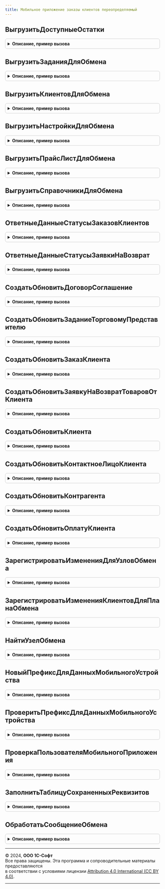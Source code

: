 ```yaml
---
title: Мобильное приложение заказы клиентов переопределяемый
---
```



## ВыгрузитьДоступныеОстатки
<details style="margin: 1em 0; padding: 0.5em; border: 1px solid #ccc; border-radius: 6px;">

<summary style="font-weight: bold; cursor: pointer;">Описание, пример вызова</summary>

```bsl

// Записывает информацию по остаткам в сообщение для обмена для узла обмена с мобильным приложением.
//
// Параметры:
//  ЗаписьXML - ЗаписьXML - сообщение обмена;
//  УзелОбмена - ПланОбменаСсылка - узел обмена с мобильным приложением;
//  ДопСвойства - Структура - содержит данные для продолжения обмена.
//
Процедура ВыгрузитьДоступныеОстатки(ЗаписьXML, УзелОбмена, ДопСвойства) Экспорт
```

Пример вызова
```bsl
МобильноеПриложениеЗаказыКлиентовПереопределяемый.ВыгрузитьДоступныеОстатки(ЗаписьXML, УзелОбмена, ДопСвойства) 
```
</details>

## ВыгрузитьЗаданияДляОбмена
<details style="margin: 1em 0; padding: 0.5em; border: 1px solid #ccc; border-radius: 6px;">

<summary style="font-weight: bold; cursor: pointer;">Описание, пример вызова</summary>

```bsl

// Записывает данные заданий в сообщение для обмена для узла обмена с мобильным приложением.
//
// Параметры:
//  ЗаписьXML - ЗаписьXML - сообщение обмена;
//  УзелОбмена - ПланОбменаСсылка - узел плана обмена с мобильным приложением;
//  СообщениеОбмена - Строка - возвращаемое сообщение обмена;
//  НомерСообщения - Число - номер сообщения обмена данными.
//
Процедура ВыгрузитьЗаданияДляОбмена(ЗаписьXML, УзелОбмена, СообщениеОбмена, НомерСообщения) Экспорт
```

Пример вызова
```bsl
МобильноеПриложениеЗаказыКлиентовПереопределяемый.ВыгрузитьЗаданияДляОбмена(ЗаписьXML, УзелОбмена, СообщениеОбмена, НомерСообщения) 
```
</details>

## ВыгрузитьКлиентовДляОбмена
<details style="margin: 1em 0; padding: 0.5em; border: 1px solid #ccc; border-radius: 6px;">

<summary style="font-weight: bold; cursor: pointer;">Описание, пример вызова</summary>

```bsl

// Записывает данные клиентов в сообщение для обмена для узла обмена с мобильным приложением.
//
// Параметры:
//  ЗаписьXML - ЗаписьXML - сообщение обмена;
//  УзелОбмена - ПланОбменаСсылка - узел обмена с мобильным приложением;
//  ДопСвойства - Структура - содержит данные для продолжения обмена.
//  ВыгружатьПолноеДосье - Булево - флаг выгрузки полного досье.
//
Процедура ВыгрузитьКлиентовДляОбмена(ЗаписьXML, УзелОбмена, ДопСвойства, ВыгружатьПолноеДосье = Ложь) Экспорт
```

Пример вызова
```bsl
МобильноеПриложениеЗаказыКлиентовПереопределяемый.ВыгрузитьКлиентовДляОбмена(ЗаписьXML, УзелОбмена, ДопСвойства, ВыгружатьПолноеДосье);
```
</details>

## ВыгрузитьНастройкиДляОбмена
<details style="margin: 1em 0; padding: 0.5em; border: 1px solid #ccc; border-radius: 6px;">

<summary style="font-weight: bold; cursor: pointer;">Описание, пример вызова</summary>

```bsl

// Заполняет сообщение обмена информацией по настройкам приложения для мобильного приложения.
//
// Параметры:
//  УзелОбмена - ПланОбменаСсылка - узел обмена с мобильным приложением;
//  СтруктураОтвета - Структура - сообщение обмена.
//
Процедура ВыгрузитьНастройкиДляОбмена(УзелОбмена, СтруктураОтвета) Экспорт
```

Пример вызова
```bsl
МобильноеПриложениеЗаказыКлиентовПереопределяемый.ВыгрузитьНастройкиДляОбмена(УзелОбмена, СтруктураОтвета) 
```
</details>

## ВыгрузитьПрайсЛистДляОбмена
<details style="margin: 1em 0; padding: 0.5em; border: 1px solid #ccc; border-radius: 6px;">

<summary style="font-weight: bold; cursor: pointer;">Описание, пример вызова</summary>

```bsl

// Записывает информацию по ценам в сообщение для обмена для узла обмена с мобильным приложением.
//
// Параметры:
//  ЗаписьXML - ЗаписьXML - сообщение обмена;
//  СообщениеОбмена - Строка - возвращаемое сообщение обмена;
//  УзелОбмена - ПланОбменаСсылка - узел плана обмена с мобильным приложением;
//  НомерСообщения - Число - номер сообщения обмена с мобильным приложением;
//  ВсеЦены - Булево - флаг выгрузки всех цен;
//  ДопСвойства - Структура - содержит данные для продолжения обмена.
//
Процедура ВыгрузитьПрайсЛистДляОбмена(ЗаписьXML, СообщениеОбмена, УзелОбмена, НомерСообщения, ВсеЦены, ДопСвойства) Экспорт
```

Пример вызова
```bsl
МобильноеПриложениеЗаказыКлиентовПереопределяемый.ВыгрузитьПрайсЛистДляОбмена(ЗаписьXML, СообщениеОбмена, УзелОбмена, НомерСообщения, ВсеЦены, ДопСвойства) 
```
</details>

## ВыгрузитьСправочникиДляОбмена
<details style="margin: 1em 0; padding: 0.5em; border: 1px solid #ccc; border-radius: 6px;">

<summary style="font-weight: bold; cursor: pointer;">Описание, пример вызова</summary>

```bsl

// Записывает данные справочников в сообщение для обмена для узла обмена с мобильным приложением.
//
// Параметры:
//  ЗаписьXML - ЗаписьXML - сообщение обмена
//  УзелОбмена - ПланОбменаСсылка - узел обмена с мобильным приложением.
//
Процедура ВыгрузитьСправочникиДляОбмена(ЗаписьXML, УзелОбмена) Экспорт
```

Пример вызова
```bsl
МобильноеПриложениеЗаказыКлиентовПереопределяемый.ВыгрузитьСправочникиДляОбмена(ЗаписьXML, УзелОбмена) 
```
</details>

## ОтветныеДанныеСтатусыЗаказовКлиентов
<details style="margin: 1em 0; padding: 0.5em; border: 1px solid #ccc; border-radius: 6px;">

<summary style="font-weight: bold; cursor: pointer;">Описание, пример вызова</summary>

```bsl

// Возвращает ответные данные по статусам заказов клиентов.
//
// Параметры:
//  ОтветноеСообщение - ЗаписьXML - ответное сообщение по статусам заказов клиентов;
//  ИдентификаторыЗаказов - Массив - массив прочитанных идентификаторов заказов клиентов.
//
// Возвращаемое значение:
//  Массив - массив, содержащий данные по статусам заказов клиентов.
//
Функция ОтветныеДанныеСтатусыЗаказовКлиентов(ОтветноеСообщение, Знач ИдентификаторыЗаказов) Экспорт
```

Пример вызова
```bsl
Результат = МобильноеПриложениеЗаказыКлиентовПереопределяемый.ОтветныеДанныеСтатусыЗаказовКлиентов(ОтветноеСообщение, ИдентификаторыЗаказов) 
```
</details>

## ОтветныеДанныеСтатусыЗаявкиНаВозврат
<details style="margin: 1em 0; padding: 0.5em; border: 1px solid #ccc; border-radius: 6px;">

<summary style="font-weight: bold; cursor: pointer;">Описание, пример вызова</summary>

```bsl

// Возвращает ответные данные по статусам заявок на возврат.
//
// Параметры:
//  ОтветноеСообщение - ЗаписьXML - ответное сообщение по статусам заказов клиентов;
//  Идентификаторы - Массив - массив прочитанных идентификаторов заявок на возврат.
//
// Возвращаемое значение:
//  Массив - массив, содержащий данные по статусам заявок на возврат.
//
Функция ОтветныеДанныеСтатусыЗаявкиНаВозврат(ОтветноеСообщение, Знач Идентификаторы) Экспорт
```

Пример вызова
```bsl
Результат = МобильноеПриложениеЗаказыКлиентовПереопределяемый.ОтветныеДанныеСтатусыЗаявкиНаВозврат(ОтветноеСообщение, Идентификаторы) 
```
</details>

## СоздатьОбновитьДоговорСоглашение
<details style="margin: 1em 0; padding: 0.5em; border: 1px solid #ccc; border-radius: 6px;">

<summary style="font-weight: bold; cursor: pointer;">Описание, пример вызова</summary>

```bsl

// Записывает элемент справочника "Договоры контрагентов".
//
// Параметры:
//  МобильныйДоговор - ОбъектXDTO - полученные данные обмена;
//  Сообщение - Массив - массив содержащий данные для ответного сообщения.
//
Процедура СоздатьОбновитьДоговорСоглашение(МобильныйДоговор, Сообщение) Экспорт
```

Пример вызова
```bsl
МобильноеПриложениеЗаказыКлиентовПереопределяемый.СоздатьОбновитьДоговорСоглашение(МобильныйДоговор, Сообщение) 
```
</details>

## СоздатьОбновитьЗаданиеТорговомуПредставителю
<details style="margin: 1em 0; padding: 0.5em; border: 1px solid #ccc; border-radius: 6px;">

<summary style="font-weight: bold; cursor: pointer;">Описание, пример вызова</summary>

```bsl

// Записывает документ "Задание торговому представителю".
//
// Параметры:
//  МобильноеЗадание - ОбъектXDTO - полученные данные обмена;
//  УзелОбмена - ПланОбменаСсылка - узел плана обмена с мобильным приложением;
//  Сообщение - Массив - массив содержащий данные для ответного сообщения;
//  НастройкиЗадания - ОбъектXDTO - JobTargetSettings (HTTP://www.1c.ru/CustomerOrders/Exchange),
//    настройки использования заданий торговыми представителями.
//
Процедура СоздатьОбновитьЗаданиеТорговомуПредставителю(МобильноеЗадание, УзелОбмена, Сообщение, НастройкиЗадания) Экспорт
```

Пример вызова
```bsl
МобильноеПриложениеЗаказыКлиентовПереопределяемый.СоздатьОбновитьЗаданиеТорговомуПредставителю(МобильноеЗадание, УзелОбмена, Сообщение, НастройкиЗадания) 
```
</details>

## СоздатьОбновитьЗаказКлиента
<details style="margin: 1em 0; padding: 0.5em; border: 1px solid #ccc; border-radius: 6px;">

<summary style="font-weight: bold; cursor: pointer;">Описание, пример вызова</summary>

```bsl

// Записывает документ "Заказ клиента".
//
// Параметры:
//  МобильныеДанные - ОбъектXDTO - полученные данные обмена;
//  Сообщение - Массив - массив содержащий данные для ответного сообщения.
//
Процедура СоздатьОбновитьЗаказКлиента(МобильныеДанные, Сообщение) Экспорт
```

Пример вызова
```bsl
МобильноеПриложениеЗаказыКлиентовПереопределяемый.СоздатьОбновитьЗаказКлиента(МобильныеДанные, Сообщение) 
```
</details>

## СоздатьОбновитьЗаявкуНаВозвратТоваровОтКлиента
<details style="margin: 1em 0; padding: 0.5em; border: 1px solid #ccc; border-radius: 6px;">

<summary style="font-weight: bold; cursor: pointer;">Описание, пример вызова</summary>

```bsl

// Записывает документ "Заявка на возврат товаров от клиента".
//
// Параметры:
//  МобильныеДанные - ОбъектXDTO - полученные данные обмена;
//  Сообщение - Массив - массив содержащий данные для ответного сообщения.
//
Процедура СоздатьОбновитьЗаявкуНаВозвратТоваровОтКлиента(МобильныеДанные, Сообщение) Экспорт
```

Пример вызова
```bsl
МобильноеПриложениеЗаказыКлиентовПереопределяемый.СоздатьОбновитьЗаявкуНаВозвратТоваровОтКлиента(МобильныеДанные, Сообщение) 
```
</details>

## СоздатьОбновитьКлиента
<details style="margin: 1em 0; padding: 0.5em; border: 1px solid #ccc; border-radius: 6px;">

<summary style="font-weight: bold; cursor: pointer;">Описание, пример вызова</summary>

```bsl

// Записывает элемент справочника "Партнеры".
//
// Параметры:
//  МобильныйПартнер - ОбъектXDTO - полученные данные обмена;
//  УзелОбмена - ПланОбменаСсылка - узел плана обмена с мобильным приложением;
//  Сообщение - Массив - массив содержащий данные для ответного сообщения.
//
Процедура СоздатьОбновитьКлиента(МобильныйПартнер, УзелОбмена, Сообщение) Экспорт
```

Пример вызова
```bsl
МобильноеПриложениеЗаказыКлиентовПереопределяемый.СоздатьОбновитьКлиента(МобильныйПартнер, УзелОбмена, Сообщение) 
```
</details>

## СоздатьОбновитьКонтактноеЛицоКлиента
<details style="margin: 1em 0; padding: 0.5em; border: 1px solid #ccc; border-radius: 6px;">

<summary style="font-weight: bold; cursor: pointer;">Описание, пример вызова</summary>

```bsl

// Записывает элемент справочника "Контактные лица партнеров".
//
// Параметры:
//  МобильныеДанные - ОбъектXDTO
//  Сообщение - Массив Из Структура - массив содержащий данные для ответного сообщения.
//
Процедура СоздатьОбновитьКонтактноеЛицоКлиента(МобильныеДанные, Сообщение) Экспорт
```

Пример вызова
```bsl
МобильноеПриложениеЗаказыКлиентовПереопределяемый.СоздатьОбновитьКонтактноеЛицоКлиента(МобильныеДанные, Сообщение) 
```
</details>

## СоздатьОбновитьКонтрагента
<details style="margin: 1em 0; padding: 0.5em; border: 1px solid #ccc; border-radius: 6px;">

<summary style="font-weight: bold; cursor: pointer;">Описание, пример вызова</summary>

```bsl

// Записывает элемент справочника "Контрагенты".
//
// Параметры:
//  МобильныйКонтрагент - ОбъектXDTO - полученные данные обмена;
//  Сообщение - Массив - массив содержащий данные для ответного сообщения.
//
Процедура СоздатьОбновитьКонтрагента(МобильныйКонтрагент, Сообщение) Экспорт
```

Пример вызова
```bsl
МобильноеПриложениеЗаказыКлиентовПереопределяемый.СоздатьОбновитьКонтрагента(МобильныйКонтрагент, Сообщение) 
```
</details>

## СоздатьОбновитьОплатуКлиента
<details style="margin: 1em 0; padding: 0.5em; border: 1px solid #ccc; border-radius: 6px;">

<summary style="font-weight: bold; cursor: pointer;">Описание, пример вызова</summary>

```bsl

// Записывает документ "Оплата клиента" из мобильного приложения.
//
// Параметры:
//  МобильнаяОплата - ОбъектXDTO - полученные данные обмена;
//  УзелОбмена - ПланОбменаСсылка - узел плана обмена с мобильным приложением;
//  Сообщение - Массив - массив содержащий данные для ответного сообщения.
//
Процедура СоздатьОбновитьОплатуКлиента(МобильнаяОплата, УзелОбмена, Сообщение) Экспорт
```

Пример вызова
```bsl
МобильноеПриложениеЗаказыКлиентовПереопределяемый.СоздатьОбновитьОплатуКлиента(МобильнаяОплата, УзелОбмена, Сообщение) 
```
</details>

## ЗарегистрироватьИзмененияДляУзловОбмена
<details style="margin: 1em 0; padding: 0.5em; border: 1px solid #ccc; border-radius: 6px;">

<summary style="font-weight: bold; cursor: pointer;">Описание, пример вызова</summary>

```bsl

// Регистрирует объекты в узлах обмена мобильного приложения.
//
// Параметры:
//  МассивУзлов - Массив - содержит узлы для регистрации изменений объекта;
//  Объект - СправочникОбъект, РегистрСведенийНаборЗаписей - объект для которого регистрируются изменения.
//
Процедура ЗарегистрироватьИзмененияДляУзловОбмена(МассивУзлов, Объект) Экспорт
```

Пример вызова
```bsl
МобильноеПриложениеЗаказыКлиентовПереопределяемый.ЗарегистрироватьИзмененияДляУзловОбмена(МассивУзлов, Объект) 
```
</details>

## ЗарегистрироватьИзмененияКлиентовДляПланаОбмена
<details style="margin: 1em 0; padding: 0.5em; border: 1px solid #ccc; border-radius: 6px;">

<summary style="font-weight: bold; cursor: pointer;">Описание, пример вызова</summary>

```bsl

// Регистрирует изменения с типом "Справочник.Партнеры" на узле плана обмена по переданным параметрам.
// Если переданный параметр "ВсеКлиенты" = Истина, регистрируются все элементы справочника "Партнеры",
// если переданный параметр "УникальныйИдентификатор" не пустой,
// зарегистрируется только один объект по переданной ссылке.
//
// Параметры:
//  УзелОбмена - ПланОбменаСсылка - узел обмена с мобильным приложением;
//  ВсеКлиенты - Булево - флаг регистрации всех элементов справочника "Партнеры";
//  УникальныйИдентификатор - Строка - строковое представление уникального идентификатора элементов справочника "Партнеры";
//  Отказ - Булево - признак выполнения регистрации объектов;
//  СообщениеОбмена - Строка - строка, в которую запишется информация об ошибке выполнения.
//
Процедура ЗарегистрироватьИзмененияКлиентовДляПланаОбмена(УзелОбмена, ВсеКлиенты, УникальныйИдентификатор, Отказ, Экспорт
```

Пример вызова
```bsl
МобильноеПриложениеЗаказыКлиентовПереопределяемый.ЗарегистрироватьИзмененияКлиентовДляПланаОбмена(УзелОбмена, ВсеКлиенты, УникальныйИдентификатор, Отказ, );
```
</details>

## НайтиУзелОбмена
<details style="margin: 1em 0; padding: 0.5em; border: 1px solid #ccc; border-radius: 6px;">

<summary style="font-weight: bold; cursor: pointer;">Описание, пример вызова</summary>

```bsl

// Возвращает узел обмена по идентификатору мобильного приложения и текущему пользователю.
//
// Параметры:
//  СтруктураОтвета - Структура - ответное сообщение;
//  ИдентификаторМобильногоУстройства - Строка - не изменяемый код мобильного приложения, используется как код узла плана обмена;
//  ТекущийПользователь - СправочникСсылка.Пользователи, Неопределено - текущий пользователь сеанса.
//
// Возвращаемое значение:
//  ПланОбменаСсылка - Узел обмена "Мобильное приложение "1С: Заказы клиентов"".
//
Функция НайтиУзелОбмена(СтруктураОтвета, ИдентификаторМобильногоУстройства, ТекущийПользователь = Неопределено) Экспорт
```

Пример вызова
```bsl
Результат = МобильноеПриложениеЗаказыКлиентовПереопределяемый.НайтиУзелОбмена(СтруктураОтвета, ИдентификаторМобильногоУстройства, ТекущийПользователь);
```
</details>

## НовыйПрефиксДляДанныхМобильногоУстройства
<details style="margin: 1em 0; padding: 0.5em; border: 1px solid #ccc; border-radius: 6px;">

<summary style="font-weight: bold; cursor: pointer;">Описание, пример вызова</summary>

```bsl

// Возвращает новый префикс для данных мобильного устройства.
//
// Возвращаемое значение:
//  Строка - новый префикс.
//
Функция НовыйПрефиксДляДанныхМобильногоУстройства() Экспорт
```

Пример вызова
```bsl
Результат = МобильноеПриложениеЗаказыКлиентовПереопределяемый.НовыйПрефиксДляДанныхМобильногоУстройства() 
```
</details>

## ПроверитьПрефиксДляДанныхМобильногоУстройства
<details style="margin: 1em 0; padding: 0.5em; border: 1px solid #ccc; border-radius: 6px;">

<summary style="font-weight: bold; cursor: pointer;">Описание, пример вызова</summary>

```bsl

// Возвращает результат проверки префикса для данных мобильного устройства.
//
// Параметры:
//  Ссылка - ПланОбменаСсылка - Узел обмена "Мобильное приложение "1С: Заказы"";
//  Префикс - Строка - проверяемый префикс для данных мобильного устройства.
//
// Возвращаемое значение:
//  Булево - истина, когда префикс уже используется на другом узле.
//
Функция ПроверитьПрефиксДляДанныхМобильногоУстройства(Ссылка, Префикс) Экспорт
```

Пример вызова
```bsl
Результат = МобильноеПриложениеЗаказыКлиентовПереопределяемый.ПроверитьПрефиксДляДанныхМобильногоУстройства(Ссылка, Префикс) 
```
</details>

## ПроверкаПользователяМобильногоПриложения
<details style="margin: 1em 0; padding: 0.5em; border: 1px solid #ccc; border-radius: 6px;">

<summary style="font-weight: bold; cursor: pointer;">Описание, пример вызова</summary>

```bsl

// Возвращает структуру, содержащую значения доступных пользователю функций мобильного приложения.
//
// Параметры:
//  Пользователь - СправочникСсылка.Пользователи - пользователь мобильного приложения.
//
// Возвращаемое значение:
//  Структура - структура, содержащая значения доступных пользователю функций.
//
Функция ПроверкаПользователяМобильногоПриложения(Пользователь = Неопределено) Экспорт
```

Пример вызова
```bsl
Результат = МобильноеПриложениеЗаказыКлиентовПереопределяемый.ПроверкаПользователяМобильногоПриложения(Пользователь);
```
</details>

## ЗаполнитьТаблицуСохраненныхРеквизитов
<details style="margin: 1em 0; padding: 0.5em; border: 1px solid #ccc; border-radius: 6px;">

<summary style="font-weight: bold; cursor: pointer;">Описание, пример вызова</summary>

```bsl

// Заполняет коллекцию значений сохраненными реквизитами объектов для обмена.
//
// Параметры:
//  СохраненныеРеквизитыОбмена - ТаблицаЗначений, ДанныеФормыКоллекция - заполняемая коллекция.
//
Процедура ЗаполнитьТаблицуСохраненныхРеквизитов(СохраненныеРеквизитыОбмена) Экспорт
```

Пример вызова
```bsl
МобильноеПриложениеЗаказыКлиентовПереопределяемый.ЗаполнитьТаблицуСохраненныхРеквизитов(СохраненныеРеквизитыОбмена) 
```
</details>

## ОбработатьСообщениеОбмена
<details style="margin: 1em 0; padding: 0.5em; border: 1px solid #ccc; border-radius: 6px;">

<summary style="font-weight: bold; cursor: pointer;">Описание, пример вызова</summary>

```bsl

// Постобработка сообщения для обмена
//
// Параметры:
//  Сообщение - Строка
//  Выгрузка - Булево - Выгрузка - Истина, Загрузка - Ложь
//
Процедура ОбработатьСообщениеОбмена(Сообщение, Выгрузка = Истина) Экспорт
```

Пример вызова
```bsl
МобильноеПриложениеЗаказыКлиентовПереопределяемый.ОбработатьСообщениеОбмена(Сообщение, Выгрузка);
```
</details>

---

© 2024, **ООО 1С-Софт**  
Все права защищены. Эта программа и сопроводительные материалы предоставляются  
в соответствии с условиями лицензии [Attribution 4.0 International (CC BY 4.0)](https://creativecommons.org/licenses/by/4.0/legalcode).

---
